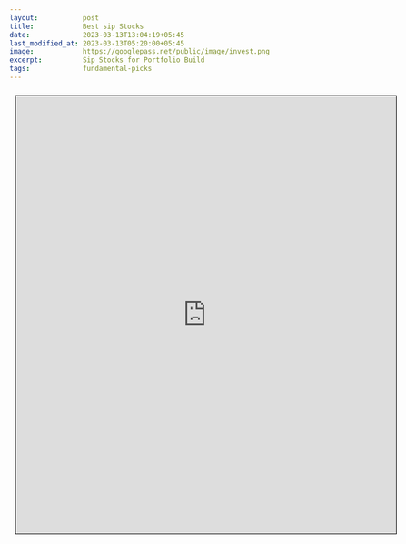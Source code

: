 ```yaml
---
layout:           post
title:            Best sip Stocks
date:             2023-03-13T13:04:19+05:45
last_modified_at: 2023-03-13T05:20:00+05:45
image:            https://googlepass.net/public/image/invest.png
excerpt:          Sip Stocks for Portfolio Build
tags:             fundamental-picks
---
```




<iframe src="https://docs.google.com/spreadsheets/d/e/2PACX-1vQ1_cvnKs-teq4hboI4XBe5dtjXJ9airf4kC9A1DQtf2wTIZynb1zfhSto0neLEaA/pubhtml?gid=1396465298&single=true&amp;widget=true&amp;headers=false" scrolling="yes" style="border: 1px solid black; position: relative; margin-left: 10px; margin-top: 10px; width: 670px; height: 770px; ">
</iframe>
